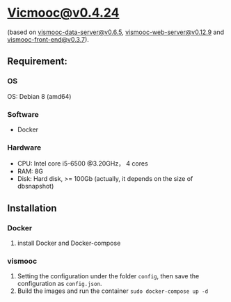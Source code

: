 # Vicmooc@v0.4.24

(based on [vismooc-data-server@v0.6.5](https://github.com/HKUST-VISLab/vismooc-data-server/releases/tag/v0.6.5), 
[vismooc-web-server@v0.12.9](https://github.com/HKUST-VISLab/vismooc-web-server/releases/tag/v0.12.9) and
[vismooc-front-end@v0.3.7](https://github.com/HKUST-VISLab/vismooc-front-end/releases/tag/v0.3.7)).

## Requirement:

### OS
OS: Debian 8 (amd64)

### Software
- Docker

### Hardware
- CPU: Intel core i5-6500 @3.20GHz， 4 cores
- RAM: 8G
- Disk: Hard disk, >= 100Gb (actually, it depends on the size of dbsnapshot)

## Installation

### Docker
1. install Docker and Docker-compose

### vismooc
1. Setting the configuration under the folder `config`, then save the configuration as `config.json`.
2. Build the images and run the container `sudo docker-compose up -d`
